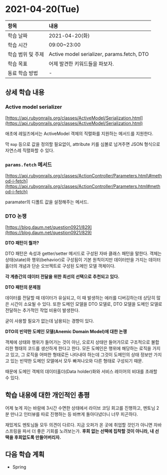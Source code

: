 # 2021-04-20\(Tue\)

| 항목 | 내용 |
| :--- | :--- |
| 학습 날짜 | 2021-04-20\(화\) |
| 학습 시간 | 09:00~23:00 |
| 학습 범위 및 주제 | Active model serializer, params.fetch, DTO |
| 학습 목표 | 어제 발견한 키워드들을 파보자. |
| 동료 학습 방법 | - |

## 상세 학습 내용

### Active model serializer

[https://api.rubyonrails.org/classes/ActiveModel/Serialization.html](https://api.rubyonrails.org/classes/ActiveModel/Serialization.html)

애초에 레일즈에서는 ActiveModel 객체의 직렬화를 지원하는 메서드를 지원한다.

막 `map` 등으로 값을 정의할 필요없이, attribute 키를 심볼로 넘겨주면 JSON 형식으로 자연스레 직렬화할 수 있다.

### `params.fetch` 메서드

[https://api.rubyonrails.org/classes/ActionController/Parameters.html\#method-i-fetch](https://api.rubyonrails.org/classes/ActionController/Parameters.html#method-i-fetch)

paramater의 디폴트 값을 설정해주는 메서드.

### DTO 논쟁

[https://blog.daum.net/question0921/829](https://blog.daum.net/question0921/829)

**DTO 패턴이 뭘까?**

DTO 패턴은 속성과 getter/setter 메서드로 구성된 자바 클래스 패턴을 말한다. 객체는 상태\(state\)와 행위\(behavior\)로 구성됨이 기본 원칙이지만 데이터만을 가지는 데이터 홀더의 개념과 단순 오브젝트로 구성된 도메인 모델 객체이다.

**각 계층간의 데이터 전달을 위한 최선의 선택으로 추천되고 있다.**

**DTO 패턴의 문제점**

데이터를 전달할 때 데이터가 유실되고, 이 때 발생하는 에러를 디버깅하는데 상당히 많은 시간이 소요될 수 있다. 또한 도메인 모델을 DTO 모델로, DTO 모델을 도메인 모델로 전달하는 추가적인 작업 비용이 발생한다.

굳이 사용할 필요가 없는데 남용되는 경향이 있다.

**DTO의 빈약한 도메인 모델\(Anemic Domain Model\)에 대한 논쟁**

객체에 상태와 행위가 들어가는 것이 아닌, 오로지 상태만 들어가므로 구조적으로 불합리한 형태의 코드를 생산하게 한다고 한다. 모든 도메인은 행위에 해당하는 로직을 가지고 있고, 그 로직을 어떠한 형태로든 나타내야 하는데 그것이 도메인의 상태 정보만 가지고 있는 빈약한 도메인 모델에서 모두 빠져나오와 다른 형태로 구성되기 때문.

때문에 도메인 객체의 데이터홀더\(Data holder\)화와 서비스 레이어의 비대를 초래할 수 있다.

## 학습 내용에 대한 개인적인 총평

어제 늦게 자는 바람에 3시간 수면한 상태에서 라이브 코딩 회고를 진행하고, 멘토님 2분 만나고 인터뷰를 따로 진행하는 등 바쁘게 돌아다녔더니 너무 피곤하다.

재밌게도 멘토님들 모두 의견이 다르다. 지금 오퍼가 온 곳에 취업할 것인가 아니면 자바 스프링을 파서 더 좋은 기회를 노려보는가. **후회 없는 선택에 집착할 것이 아니라, 내 선택을 후회없도록 만들어버리자.**

## 다음 학습 계획

* Spring

